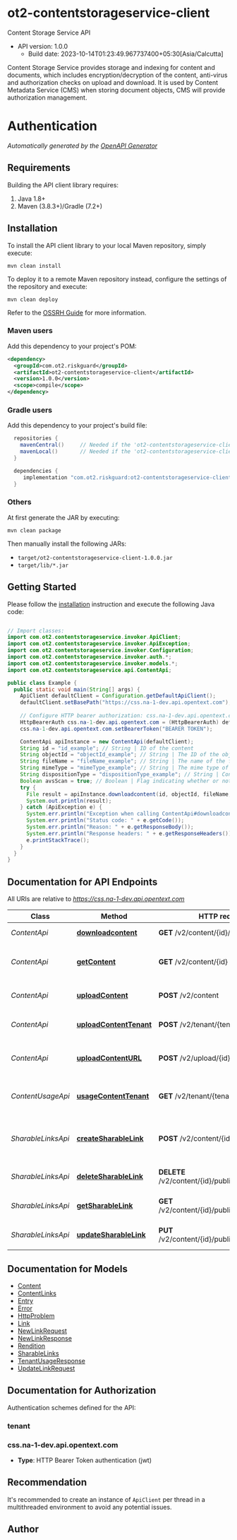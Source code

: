 # ot2-contentstorageservice-client

Content Storage Service API
- API version: 1.0.0
  - Build date: 2023-10-14T01:23:49.967737400+05:30[Asia/Calcutta]

Content Storage Service provides storage and indexing for content and documents, which includes encryption/decryption of the content, anti-virus and authorization checks on upload and download. It is used by Content Metadata Service (CMS) when storing document objects, CMS will provide authorization management.

# Authentication

<!-- ReDoc-Inject: <security-definitions> -->


*Automatically generated by the [OpenAPI Generator](https://openapi-generator.tech)*


## Requirements

Building the API client library requires:
1. Java 1.8+
2. Maven (3.8.3+)/Gradle (7.2+)

## Installation

To install the API client library to your local Maven repository, simply execute:

```shell
mvn clean install
```

To deploy it to a remote Maven repository instead, configure the settings of the repository and execute:

```shell
mvn clean deploy
```

Refer to the [OSSRH Guide](http://central.sonatype.org/pages/ossrh-guide.html) for more information.

### Maven users

Add this dependency to your project's POM:

```xml
<dependency>
  <groupId>com.ot2.riskguard</groupId>
  <artifactId>ot2-contentstorageservice-client</artifactId>
  <version>1.0.0</version>
  <scope>compile</scope>
</dependency>
```

### Gradle users

Add this dependency to your project's build file:

```groovy
  repositories {
    mavenCentral()     // Needed if the 'ot2-contentstorageservice-client' jar has been published to maven central.
    mavenLocal()       // Needed if the 'ot2-contentstorageservice-client' jar has been published to the local maven repo.
  }

  dependencies {
     implementation "com.ot2.riskguard:ot2-contentstorageservice-client:1.0.0"
  }
```

### Others

At first generate the JAR by executing:

```shell
mvn clean package
```

Then manually install the following JARs:

* `target/ot2-contentstorageservice-client-1.0.0.jar`
* `target/lib/*.jar`

## Getting Started

Please follow the [installation](#installation) instruction and execute the following Java code:

```java

// Import classes:
import com.ot2.contentstorageservice.invoker.ApiClient;
import com.ot2.contentstorageservice.invoker.ApiException;
import com.ot2.contentstorageservice.invoker.Configuration;
import com.ot2.contentstorageservice.invoker.auth.*;
import com.ot2.contentstorageservice.invoker.models.*;
import com.ot2.contentstorageservice.api.ContentApi;

public class Example {
  public static void main(String[] args) {
    ApiClient defaultClient = Configuration.getDefaultApiClient();
    defaultClient.setBasePath("https://css.na-1-dev.api.opentext.com");
    
    // Configure HTTP bearer authorization: css.na-1-dev.api.opentext.com
    HttpBearerAuth css.na-1-dev.api.opentext.com = (HttpBearerAuth) defaultClient.getAuthentication("css.na-1-dev.api.opentext.com");
    css.na-1-dev.api.opentext.com.setBearerToken("BEARER TOKEN");

    ContentApi apiInstance = new ContentApi(defaultClient);
    String id = "id_example"; // String | ID of the content
    String objectId = "objectId_example"; // String | The ID of the object attached with the content
    String fileName = "fileName_example"; // String | The name of the file in response
    String mimeType = "mimeType_example"; // String | The mime type of the content. This has higher priority than the Accept header
    String dispositionType = "dispositionType_example"; // String | Content disposition of the downloaded content
    Boolean avsScan = true; // Boolean | Flag indicating whether or not to perform a virus scan. Reserved for trusted clients, set false to skip avs (default is true)
    try {
      File result = apiInstance.downloadcontent(id, objectId, fileName, mimeType, dispositionType, avsScan);
      System.out.println(result);
    } catch (ApiException e) {
      System.err.println("Exception when calling ContentApi#downloadcontent");
      System.err.println("Status code: " + e.getCode());
      System.err.println("Reason: " + e.getResponseBody());
      System.err.println("Response headers: " + e.getResponseHeaders());
      e.printStackTrace();
    }
  }
}

```

## Documentation for API Endpoints

All URIs are relative to *https://css.na-1-dev.api.opentext.com*

Class | Method | HTTP request | Description
------------ | ------------- | ------------- | -------------
*ContentApi* | [**downloadcontent**](docs/ContentApi.md#downloadcontent) | **GET** /v2/content/{id}/download | Download content
*ContentApi* | [**getContent**](docs/ContentApi.md#getContent) | **GET** /v2/content/{id} | Get content metadata for the content
*ContentApi* | [**uploadContent**](docs/ContentApi.md#uploadContent) | **POST** /v2/content | Tenant user upload content
*ContentApi* | [**uploadContentTenant**](docs/ContentApi.md#uploadContentTenant) | **POST** /v2/tenant/{tenantId}/content | Upload content for a tenant
*ContentApi* | [**uploadContentURL**](docs/ContentApi.md#uploadContentURL) | **POST** /v2/upload/{id}/content | Upload content with upload URL
*ContentUsageApi* | [**usageContentTenant**](docs/ContentUsageApi.md#usageContentTenant) | **GET** /v2/tenant/{tenantId}/usage | Get total storage used by a tenant
*SharableLinksApi* | [**createSharableLink**](docs/SharableLinksApi.md#createSharableLink) | **POST** /v2/content/{id}/publicShareUrl | Create a new sharable-link for download
*SharableLinksApi* | [**deleteSharableLink**](docs/SharableLinksApi.md#deleteSharableLink) | **DELETE** /v2/content/{id}/publicShareUrl/{urlId} | Delete a sharable link
*SharableLinksApi* | [**getSharableLink**](docs/SharableLinksApi.md#getSharableLink) | **GET** /v2/content/{id}/publicShareUrl/{urlId} | Retrieve sharable link object
*SharableLinksApi* | [**updateSharableLink**](docs/SharableLinksApi.md#updateSharableLink) | **PUT** /v2/content/{id}/publicShareUrl/{urlId} | Update a sharable link


## Documentation for Models

 - [Content](docs/Content.md)
 - [ContentLinks](docs/ContentLinks.md)
 - [Entry](docs/Entry.md)
 - [Error](docs/Error.md)
 - [HttpProblem](docs/HttpProblem.md)
 - [Link](docs/Link.md)
 - [NewLinkRequest](docs/NewLinkRequest.md)
 - [NewLinkResponse](docs/NewLinkResponse.md)
 - [Rendition](docs/Rendition.md)
 - [SharableLinks](docs/SharableLinks.md)
 - [TenantUsageResponse](docs/TenantUsageResponse.md)
 - [UpdateLinkRequest](docs/UpdateLinkRequest.md)


<a id="documentation-for-authorization"></a>
## Documentation for Authorization


Authentication schemes defined for the API:
<a id="tenant"></a>
### tenant


<a id="css.na-1-dev.api.opentext.com"></a>
### css.na-1-dev.api.opentext.com

- **Type**: HTTP Bearer Token authentication (jwt)


## Recommendation

It's recommended to create an instance of `ApiClient` per thread in a multithreaded environment to avoid any potential issues.

## Author



